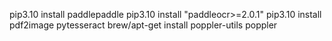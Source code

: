 pip3.10 install paddlepaddle 
pip3.10 install "paddleocr>=2.0.1"
pip3.10 install pdf2image
pytesseract
brew/apt-get install poppler-utils
poppler